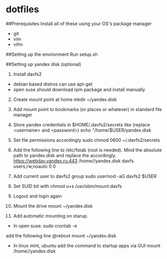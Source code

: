 dotfiles
========

##Prerequisites
Install all of these using your OS's package manager

* git
* vim
* vifm

##Setting up the environment
Run setup.sh

##Setting up yandex disk (optional)
1. Install davfs2

* debian based distros can use apt-get
* open suse should download rpm package and install manually

2. Create mount point at home
mkdir ~/yandex.disk

3. Add mount point to bookmarks (or places or whatever) in standard file manager

4. Store yandex credentials in $HOME/.davfs2/secrets like (replace <username> and <password>)
echo "/home/$USER/yandex.disk <username> <password>

5. Set file permissions accordingly
sudo chmod 0600 ~/.davfs2/secrets

6. Add the following line to /etc/fstab (root is needed). Mind the absolute path to yandex.disk and replace the <username> accordingly.
https://webdav.yandex.ru:443 /home/<username>/yandex.disk davfs users,rw,noauto 0 0

7. Add current user to davfs2 group
sudo usermod -aG davfs2 $USER

8. Set SUID bit with
chmod u+s /usr/sbin/mount.davfs

9. Logout and login again

10. Mount the drive
mount ~/yandex.disk

11. Add automatic mounting on starup.
* In open suse:
sudo crontab -e

add the following line
@reboot mount ~/yandex.disk


* In linux mint, ubuntu add the command to startup apps via GUI
mount /home/<username>/yandex.disk
